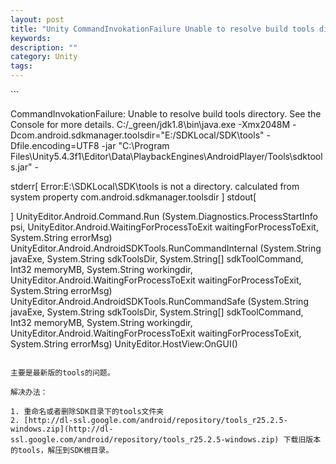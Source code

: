 ```yaml
---
layout: post
title: "Unity CommandInvokationFailure Unable to resolve build tools directory解决"
keywords: 
description: ""
category: Unity
tags: 
---
```


<!--markdown-->```
CommandInvokationFailure: Unable to resolve build tools directory. See the Console for more details. 
C:/_green/jdk1.8\bin\java.exe -Xmx2048M -Dcom.android.sdkmanager.toolsdir="E:/SDKLocal/SDK\tools" -Dfile.encoding=UTF8 -jar "C:\Program Files\Unity5.4.3f1\Editor\Data\PlaybackEngines\AndroidPlayer/Tools\sdktools.jar" -

stderr[
Error:E:\SDKLocal\SDK\tools is not a directory. calculated from system property com.android.sdkmanager.toolsdir
]
stdout[

]
UnityEditor.Android.Command.Run (System.Diagnostics.ProcessStartInfo psi, UnityEditor.Android.WaitingForProcessToExit waitingForProcessToExit, System.String errorMsg)
UnityEditor.Android.AndroidSDKTools.RunCommandInternal (System.String javaExe, System.String sdkToolsDir, System.String[] sdkToolCommand, Int32 memoryMB, System.String workingdir, UnityEditor.Android.WaitingForProcessToExit waitingForProcessToExit, System.String errorMsg)
UnityEditor.Android.AndroidSDKTools.RunCommandSafe (System.String javaExe, System.String sdkToolsDir, System.String[] sdkToolCommand, Int32 memoryMB, System.String workingdir, UnityEditor.Android.WaitingForProcessToExit waitingForProcessToExit, System.String errorMsg)
UnityEditor.HostView:OnGUI()

```

主要是最新版的tools的问题。

解决办法：

1. 重命名或者删除SDK目录下的tools文件夹
2. [http://dl-ssl.google.com/android/repository/tools_r25.2.5-windows.zip](http://dl-ssl.google.com/android/repository/tools_r25.2.5-windows.zip) 下载旧版本的tools，解压到SDK根目录。  
